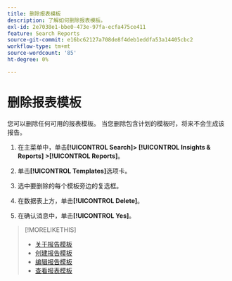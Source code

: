 ```yaml
---
title: 删除报表模板
description: 了解如何删除报表模板。
exl-id: 2e7038e1-bbe0-473e-97fa-ecfa475ce411
feature: Search Reports
source-git-commit: e16bc62127a708de8f4deb1eddfa53a14405cbc2
workflow-type: tm+mt
source-wordcount: '85'
ht-degree: 0%

---
```


# 删除报表模板

您可以删除任何可用的报表模板。 当您删除包含计划的模板时，将来不会生成该报告。

1. 在主菜单中，单击&#x200B;**[!UICONTROL Search]> [!UICONTROL Insights & Reports] >[!UICONTROL Reports]**。

1. 单击&#x200B;**[!UICONTROL Templates]**&#x200B;选项卡。

1. 选中要删除的每个模板旁边的复选框。

1. 在数据表上方，单击&#x200B;**[!UICONTROL Delete]**。

1. 在确认消息中，单击&#x200B;**[!UICONTROL Yes]**。

>[!MORELIKETHIS]
>
>* [关于报告模板](template-about.md)
>* [创建报告模板](template-create.md)
>* [编辑报告模板](template-edit.md)
>* [查看报表模板](template-view.md)
